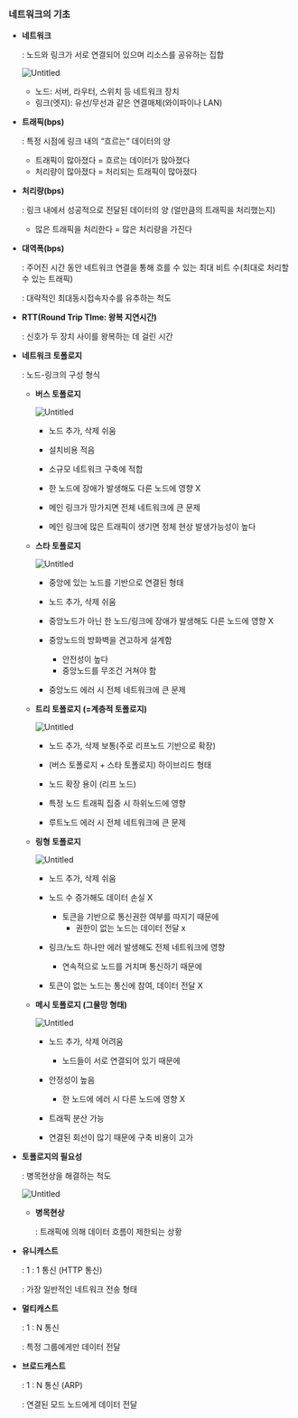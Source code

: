 ### 네트워크의 기초

- **네트워크**
    
    : 노드와 링크가 서로 연결되어 있으며 리소스를 공유하는 집합
    
    ![Untitled](https://s3-us-west-2.amazonaws.com/secure.notion-static.com/6fccc0b7-95e4-4021-b3f8-95f5ab9ffd9d/Untitled.png)
    
    - 노드: 서버, 라우터, 스위치 등 네트워크 장치
    - 링크(엣지): 유선/무선과 같은 연결매체(와이파이나 LAN)

- **트래픽(bps)**
    
    : 특정 시점에 링크 내의 “흐르는” 데이터의 양
    
    - 트래픽이 많아졌다 = 흐르는 데이터가 많아졌다
    - 처리량이 많아졌다 = 처리되는 트래픽이 많아졌다
- **처리량(bps)**
    
    : 링크 내에서 성공적으로 전달된 데이터의 양 (얼만큼의 트래픽을 처리했는지)
    
    - 많은 트래픽을 처리한다 = 많은 처리량을 가진다

- **대역폭(bps)**
    
    : 주어진 시간 동안 네트워크 연결을 통해 흐를 수 있는 최대 비트 수(최대로 처리할 수 있는 트래픽)
    
    : 대략적인 최대동시접속자수를 유추하는 척도
    
- **RTT(Round Trip TIme: 왕복 지연시간)**
    
    : 신호가 두 장치 사이를 왕복하는 데 걸린 시간
    
- **네트워크 토폴로지**
    
    : 노드-링크의 구성 형식
    
    - **버스 토폴로지**
        
        ![Untitled](https://s3-us-west-2.amazonaws.com/secure.notion-static.com/9892ba8d-d8f0-4a00-81ff-9303207c6750/Untitled.png)
        
        - 노드 추가, 삭제 쉬움
        - 설치비용 적음
        
        - 소규모 네트워크 구축에 적합
        - 한 노드에 장애가 발생해도 다른 노드에 영향 X
        
        - 메인 링크가 망가지면 전체 네트워크에 큰 문제
        - 메인 링크에 많은 트래픽이 생기면 정체 현상 발생가능성이 높다
        
    - **스타 토폴로지**
        
        ![Untitled](https://s3-us-west-2.amazonaws.com/secure.notion-static.com/a5acc9ce-6fb5-4894-9076-71ac6fd8574f/Untitled.png)
        
        - 중앙에 있는 노드를 기반으로 연결된 형태
        - 노드 추가, 삭제 쉬움
        
        - 중앙노드가 아닌 한 노드/링크에 장애가 발생해도 다른 노드에 영향 X
        - 중앙노드의 방화벽을 견고하게 설계함
            - 안전성이 높다
            - 중앙노드를 무조건 거쳐야 함
            
        - 중앙노드 에러 시 전체 네트워크에 큰 문제
        
    - **트리 토폴로지 (=계층적 토폴로지)**
        
        ![Untitled](https://s3-us-west-2.amazonaws.com/secure.notion-static.com/5e1e9aeb-3e73-46fe-b6eb-233932662621/Untitled.png)
        
        - 노드 추가, 삭제 보통(주로 리프노드 기반으로 확장)
        - (버스 토폴로지 + 스타 토폴로지) 하이브리드 형태
        
        - 노드 확장 용이 (리프 노드)
        
        - 특정 노드 트래픽 집중 시 하위노드에 영향
        - 루트노드 에러 시 전체 네트워크에 큰 문제
    
    - **링형 토폴로지**
        
        ![Untitled](https://s3-us-west-2.amazonaws.com/secure.notion-static.com/0b14e97b-440a-471e-a270-04108496b726/Untitled.png)
        
        - 노드 추가, 삭제 쉬움
        
        - 노드 수 증가해도 데이터 손실 X
            - 토큰을 기반으로 통신권한 여부를 따지기 때문에
                - 권한이 없는 노드는 데이터 전달 x
            
        - 링크/노드 하나만 에러 발생해도 전체 네트워크에 영향
            - 연속적으로 노드를 거치며 통신하기 때문에
        - 토큰이 없는 노드는 통신에 참여, 데이터 전달 X
    
    - **메시 토폴로지 (그물망 형태)**
        
        ![Untitled](https://s3-us-west-2.amazonaws.com/secure.notion-static.com/05ef62db-08a0-4af9-b148-03dafdd04cfe/Untitled.png)
        
        - 노드 추가, 삭제 어려움
            - 노드들이 서로 연결되어 있기 때문에
            
        - 안정성이 높음
            - 한 노드에 에러 시 다른 노드에 영향 X
        - 트래픽 분산 가능
        
        - 연결된 회선이 많기 때문에 구축 비용이 고가

- **토폴로지의 필요성**
    
    : 병목현상을 해결하는 척도
    
    ![Untitled](https://s3-us-west-2.amazonaws.com/secure.notion-static.com/64d97e11-dd70-42a0-99cd-91e0c83b7510/Untitled.png)
    
    - **병목현상**
        
        : 트래픽에 의해 데이터 흐름이 제한되는 상황
        

- **유니캐스트**
    
    : 1 : 1 통신 (HTTP 통신)
    
    : 가장 일반적인 네트워크 전송 형태
    
- **멀티캐스트**
    
    : 1 : N 통신
    
    : 특정 그룹에게만 데이터 전달
    
- **브로드캐스트**
    
    : 1 : N 통신 (ARP)
    
    : 연결된 모드 노드에게 데이터 전달
